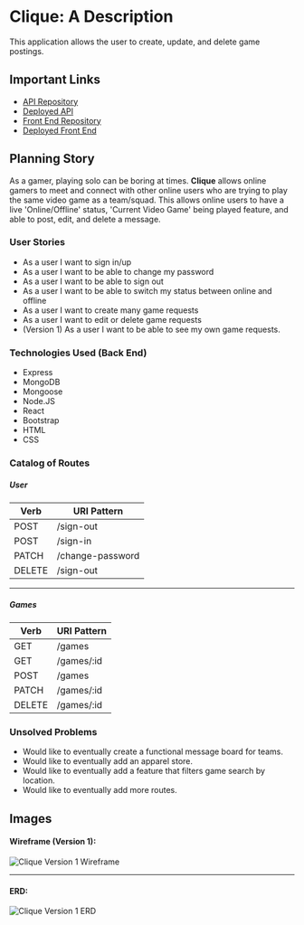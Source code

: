 # Clique: A Description

This application allows the user to create, update, and delete game postings.

## Important Links

- [API Repository](https://github.com/austintorres/clique-server)
- [Deployed API](https://agile-hamlet-80129.herokuapp.com)
- [Front End Repository](https://github.com/austintorres/clique-client)
- [Deployed Front End](https://austintorres.github.io/clique-client)

## Planning Story

As a gamer, playing solo can be boring at times. **Clique** allows online gamers to meet and connect with other online users who are trying to play the same video game as a team/squad. This allows online users to have a live 'Online/Offline' status, 'Current Video Game' being played feature, and able to post, edit, and delete a message.

### User Stories

- As a user I want to sign in/up
- As a user I want to be able to change my password
- As a user I want to be able to sign out
- As a user I want to be able to switch my status between online and offline
- As a user I want to create many game requests
- As a user I want to edit or delete game requests
- (Version 1) As a user I want to be able to see my own game requests.

### Technologies Used (Back End)

- Express
- MongoDB
- Mongoose
- Node.JS
- React
- Bootstrap
- HTML
- CSS

### Catalog of Routes

##### User

Verb         |	URI Pattern
------------ | -------------
POST | /sign-out
POST | /sign-in
PATCH | /change-password
DELETE | /sign-out

---

##### Games

Verb         |	URI Pattern
------------ | -------------
GET | /games
GET | /games/:id
POST | /games
PATCH | /games/:id
DELETE | /games/:id

### Unsolved Problems

- Would like to eventually create a functional message board for teams.
- Would like to eventually add an apparel store.
- Would like to eventually add a feature that filters game search by location.
- Would like to eventually add more routes.

## Images

#### Wireframe (Version 1):

![Clique Version 1 Wireframe]()

---

#### ERD:
![Clique Version 1 ERD](https://i.imgur.com/JH0b6Gj.png)
